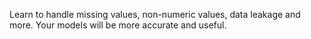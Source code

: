 Learn to handle missing values, non-numeric values, data leakage and more. Your models will be more accurate and useful.
